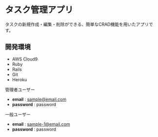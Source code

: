 # タスク管理アプリ
タスクの新規作成・編集・削除ができる、簡単なCRAD機能を用いたアプリです。

## 開発環境

* AWS Cloud9
* Ruby
* Rails
* Git
* Heroku



管理者ユーザー
* **email** : sample@email.com
* **password** : password

一般ユーザー
* **email** : sample-1@email.com
* **password** : password
